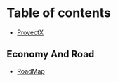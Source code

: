# Table of contents

* [ProyectX](README.md)

## Economy And Road

* [RoadMap](economy-and-road/roadmap.md)

